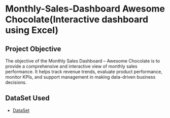 # Monthly-Sales-Dashboard Awesome Chocolate(Interactive dashboard using Excel)
## Project Objective
The objective of the Monthly Sales Dashboard – Awesome Chocolate is to provide a comprehensive and interactive view of monthly sales performance. It helps track revenue trends, evaluate product performance, monitor KPIs, and support management in making data-driven business decisions.
## DataSet Used
- <a href="https://in.docworkspace.com/d/sIFPEwarJAdvW1cYG">DataSet</a>
